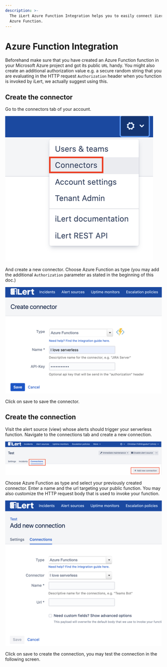 ```yaml
---
description: >-
  The iLert Azure Function Integration helps you to easily connect iLert with
  Azure Function.
---
```


# Azure Function Integration

Beforehand make sure that you have created an Azure Function function in your Microsoft Azure project and got its public `URL` handy. You might also create an additional authorization value e.g. a secure random string that you are evaluating in the HTTP request `Authorization` header when you function is invoked by iLert, we actually suggest using this.

## Create the connector <a href="#connector" id="connector"></a>

Go to the connectors tab of your account.

![](<../.gitbook/assets/s1 (1) (1).png>)

And create a new connector. Choose Azure Function as type (you may add the additional `Authorization` parameter as stated in the beginning of this doc.)

![](<../.gitbook/assets/s2 (1).png>)

Click on save to save the connector.

## Create the connection <a href="#connection" id="connection"></a>

Visit the alert source (view) whose alerts should trigger your serverless function. Navigate to the connections tab and create a new connection.

![](<../.gitbook/assets/s3 (2).png>)

Choose Azure Function as type and select your previously created connector. Enter a name and the url targeting your public function. You may also customize the HTTP request body that is used to invoke your function.

![](<../.gitbook/assets/s4 (1).png>)

Click on save to create the connection, you may test the connection in the following screen.
